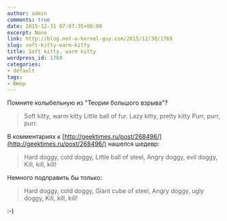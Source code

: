 ```yaml
---
author: admin
comments: true
date: 2015-12-31 07:07:35+00:00
excerpt: None
link: http://blog.not-a-kernel-guy.com/2015/12/30/1769
slug: soft-kitty-warm-kitty
title: Soft kitty, warm kitty
wordpress_id: 1769
categories:
- default
tags:
- Юмор
---
```


Помните колыбельную из "Теории большого взрыва"?



<blockquote>
Soft kitty, warm kitty 
Little ball of fur. 
Lazy kitty, pretty kitty 
Purr, purr, purr.
</blockquote>



В комментариях к [http://geektimes.ru/post/268496/](http://geektimes.ru/post/268496/) нашелся шедевр:



<blockquote>
Hard doggy, cold doggy,
Little ball of steel,
Angry doggy, evil doggy,
Kill, kill, kill!
</blockquote>



Немного подправить бы только:



<blockquote>
Hard doggy, cold doggy,
Giant cube of steel,
Angry doggy, ugly doggy,
Kill, kill, kill!
</blockquote>



:-)
